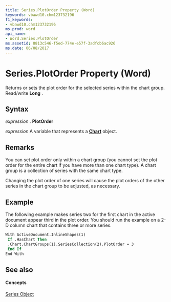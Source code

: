 ```yaml
---
title: Series.PlotOrder Property (Word)
keywords: vbawd10.chm123732196
f1_keywords:
- vbawd10.chm123732196
ms.prod: word
api_name:
- Word.Series.PlotOrder
ms.assetid: 8813c546-f5ed-774e-e57f-3adfcb6ac926
ms.date: 06/08/2017
---
```



# Series.PlotOrder Property (Word)

Returns or sets the plot order for the selected series within the chart group. Read/write  **Long** .


## Syntax

 _expression_ . **PlotOrder**

 _expression_ A variable that represents a **[Chart](Word.Chart.md)** object.


## Remarks

You can set plot order only within a chart group (you cannot set the plot order for the entire chart if you have more than one chart type). A chart group is a collection of series with the same chart type.

Changing the plot order of one series will cause the plot orders of the other series in the chart group to be adjusted, as necessary.


## Example

The following example makes series two for the first chart in the active document appear third in the plot order. You should run the example on a 2-D column chart that contains three or more series.


```vb
With ActiveDocument.InlineShapes(1) 
 If .HasChart Then 
 .Chart.ChartGroups(1).SeriesCollection(2).PlotOrder = 3 
 End If 
End With
```


## See also


#### Concepts


[Series Object](Word.Series.md)

